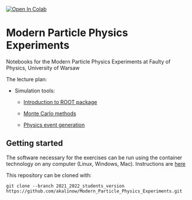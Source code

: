 [![Open In Colab](https://colab.research.google.com/assets/colab-badge.svg)](https://colab.research.google.com/github/akalinow/Modern_Particle_Physics_Experiments/blob/2021_2022)


# Modern Particle Physics Experiments
Notebooks for the Modern Particle Physics Experiments at Faulty of Physics, University of Warsaw

The lecture plan:

* Simulation tools:
  * [Introduction to ROOT package](01_Introduction_to_ROOT/01_Introduction_to_ROOT.ipynb)
  
  * [Monte Carlo methods](02_Monte_Carlo_methods.ipynb)
  
  * [Physics event generation](03_Event_generation/03_Event_generation.ipynb)

## Getting started

The software necessary for the exercises can be run using the container technology on any computer (Linux, Windows, Mac).
Instructions are [here](Docker/Instructions_Docker.md)

This repository can be cloned with:

```
git clone --branch 2021_2022_students_version https://github.com/akalinow/Modern_Particle_Physics_Experiments.git
```
